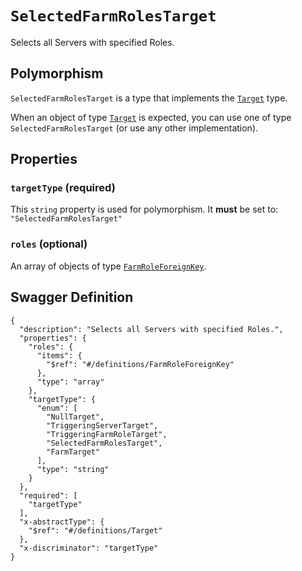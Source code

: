 # `SelectedFarmRolesTarget` #

Selects all Servers with specified Roles.

## Polymorphism ##

`SelectedFarmRolesTarget` is a type that implements the [`Target`](./../definitions/Target.mkd) type.

When an object of type [`Target`](./../definitions/Target.mkd) is expected, you can use one of type `SelectedFarmRolesTarget`
(or use any other implementation).




## Properties ##

### `targetType` (required) ###




This `string` property is used for polymorphism. It **must** be set to: `"SelectedFarmRolesTarget"`


### `roles` (optional) ###




An array of 
objects of type [`FarmRoleForeignKey`](./../definitions/FarmRoleForeignKey.mkd).





## Swagger Definition ##

    {
      "description": "Selects all Servers with specified Roles.", 
      "properties": {
        "roles": {
          "items": {
            "$ref": "#/definitions/FarmRoleForeignKey"
          }, 
          "type": "array"
        }, 
        "targetType": {
          "enum": [
            "NullTarget", 
            "TriggeringServerTarget", 
            "TriggeringFarmRoleTarget", 
            "SelectedFarmRolesTarget", 
            "FarmTarget"
          ], 
          "type": "string"
        }
      }, 
      "required": [
        "targetType"
      ], 
      "x-abstractType": {
        "$ref": "#/definitions/Target"
      }, 
      "x-discriminator": "targetType"
    }
